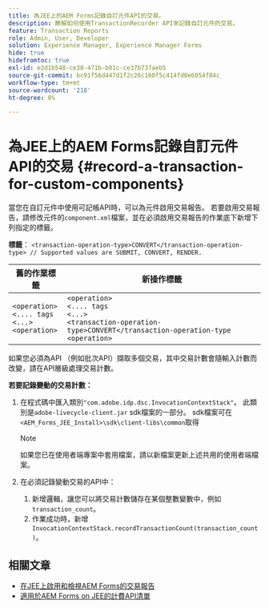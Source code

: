 ```yaml
---
title: 為JEE上的AEM Forms記錄自訂元件API的交易。
description: 瞭解如何使用TransactionRecorder API來記錄自訂元件的交易。
feature: Transaction Reports
role: Admin, User, Developer
solution: Experience Manager, Experience Manager Forms
hide: true
hidefromtoc: true
exl-id: e2d1b548-ce30-471b-b01c-ce37b737aeb5
source-git-commit: bc91f56d447d1f2c26c160f5c414fd0e6054f84c
workflow-type: tm+mt
source-wordcount: '218'
ht-degree: 0%

---
```


# 為JEE上的AEM Forms記錄自訂元件API的交易 {#record-a-transaction-for-custom-components}

當您在自訂元件中使用可記帳API時，可以為元件啟用交易報告。 若要啟用交易報告，請修改元件的`component.xml`檔案，並在必須啟用交易報告的作業底下新增下列指定的標籤。

**標籤**： `<transaction-operation-type>CONVERT</transaction-operation-type> // Supported values are SUBMIT, CONVERT, RENDER.`

| 舊的作業標籤 | 新操作標籤 |
| ----------- | ----------- |
| `<operation>`<br> `<.... tags`<br>`<...>`<br>`<operation>` | `<operation>`<br> `<.... tags`<br>`<...>`<br>`<transaction-operation-type>CONVERT</transaction-operation-type`<br>`<operation>` |

如果您必須為API （例如批次API）擷取多個交易，其中交易計數會隨輸入計數而改變，請在API層級處理交易計數。

**若要記錄變動的交易計數：**

1. 在程式碼中匯入類別`"com.adobe.idp.dsc.InvocationContextStack"`。 此類別是`adobe-livecycle-client.jar` sdk檔案的一部分。 sdk檔案可在`<AEM_Forms_JEE_Install>\sdk\client-libs\common`取得

   >[!NOTE]
   > 如果您已在使用者端專案中套用檔案，請以新檔案更新上述共用的使用者端檔案。

1. 在必須記錄變動交易的API中：
   1. 新增邏輯，讓您可以將交易計數儲存在某個整數變數中，例如`transaction_count`。
   1. 作業成功時，新增`InvocationContextStack.recordTransactionCount(transaction_count)`。

<!--For example, you can set count for your custom component by importing class `"com.adobe.idp.dsc.InvocationContextStack"` in the code available at `adobe-livecycle-client.jar`  and determine the transaction count basis API input/result and add (In this case we add count is equal to 3):
`InvocationContextStack.recordTransactionCount(<count>).` to 
`InvocationContextStack.recordTransactionCount(3)`.-->

## 相關文章

* [在JEE上啟用和檢視AEM Forms的交易報告](/help/forms/using/transaction-report-overview-jee.md)
* [適用於AEM Forms on JEE的計費API清單](/help/forms/using/transaction-reports-billable-apis-jee.md)
